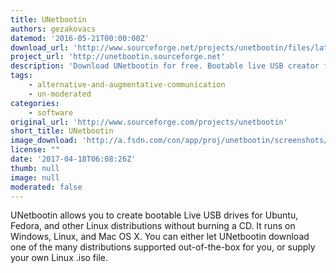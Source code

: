 ```yaml
---
title: UNetbootin
authors: gezakovacs
datemod: '2016-05-21T00:00:00Z'
download_url: 'http://www.sourceforge.net/projects/unetbootin/files/latest/download'
project_url: 'http://unetbootin.sourceforge.net'
description: 'Download UNetbootin for free. Bootable live USB creator for Ubuntu, Fedora, and Linux distributions. UNetbootin allows you to create bootable Live USB drives for Ubuntu, Fedora, and other Linux distributions without burning a CD. It runs on Windows, Linux, and Mac OS X.'
tags:
    - alternative-and-augmentative-communication
    - un-moderated
categories:
    - software
original_url: 'http://www.sourceforge.com/projects/unetbootin'
short_title: UNetbootin
image_download: 'http://a.fsdn.com/con/app/proj/unetbootin/screenshots/300347.jpg/182/137/1'
license: ""
date: '2017-04-18T06:08:26Z'
thumb: null
image: null
moderated: false
---
```

UNetbootin allows you to create bootable Live USB drives for Ubuntu, Fedora, and other Linux distributions without burning a CD. It runs on Windows, Linux, and Mac OS X. You can either let UNetbootin download one of the many distributions supported out-of-the-box for you, or supply your own Linux .iso file.